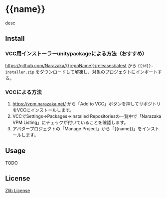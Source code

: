 # {{name}}

desc

## Install

### VCC用インストーラーunitypackageによる方法（おすすめ）

https://github.com/Narazaka/{{repoName}}/releases/latest から `{{id}}-installer.zip` をダウンロードして解凍し、対象のプロジェクトにインポートする。

### VCCによる方法

1. https://vpm.narazaka.net/ から「Add to VCC」ボタンを押してリポジトリをVCCにインストールします。
2. VCCでSettings→Packages→Installed Repositoriesの一覧中で「Narazaka VPM Listing」にチェックが付いていることを確認します。
3. アバタープロジェクトの「Manage Project」から「{{name}}」をインストールします。

## Usage

TODO

## License

[Zlib License](LICENSE.txt)
